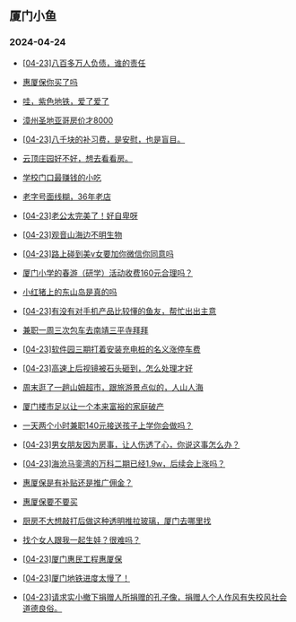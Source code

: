 ## 厦门小鱼 
### 2024-04-24

+ [[04-23]八百多万人负债，谁的责任](http://bbs.xmfish.com/read-htm-tid-18180400.html)

+ [惠厦保你买了吗](http://bbs.xmfish.com/read-htm-tid-18180454.html)

+ [哇，紫色地铁，爱了爱了](http://bbs.xmfish.com/read-htm-tid-18180465.html)

+ [漳州圣地亚哥房价才8000](http://bbs.xmfish.com/read-htm-tid-18180390.html)

+ [[04-23]八千块的补习费，是安慰，也是盲目。](http://bbs.xmfish.com/read-htm-tid-18180605.html)

+ [云顶庄园好不好，想去看看房。](http://bbs.xmfish.com/read-htm-tid-18180625.html)

+ [学校门口最赚钱的小吃](http://bbs.xmfish.com/read-htm-tid-18180620.html)

+ [老字号面线糊，36年老店](http://bbs.xmfish.com/read-htm-tid-18180624.html)

+ [[04-23]老公太完美了！好自卑呀](http://bbs.xmfish.com/read-htm-tid-18180761.html)

+ [[04-23]观音山海边不明生物](http://bbs.xmfish.com/read-htm-tid-18180581.html)

+ [[04-23]路上碰到美v女要加你微信你同意吗](http://bbs.xmfish.com/read-htm-tid-18180513.html)

+ [厦门小学的春游（研学）活动收费160元合理吗？](http://bbs.xmfish.com/read-htm-tid-18180665.html)

+ [小红猪上的东山岛是真的吗](http://bbs.xmfish.com/read-htm-tid-18180723.html)

+ [[04-23]有没有对手机产品比较懂的鱼友，帮忙出出主意](http://bbs.xmfish.com/read-htm-tid-18180554.html)

+ [兼职一周三次包车去南靖三平寺拜拜](http://bbs.xmfish.com/read-htm-tid-18180708.html)

+ [[04-23]软件园三期打着安装充电桩的名义涨停车费](http://bbs.xmfish.com/read-htm-tid-18180570.html)

+ [[04-23]高速上后视镜被石头砸到，怎么处理才好](http://bbs.xmfish.com/read-htm-tid-18180601.html)

+ [周末逛了一趟山姆超市，跟旅游景点似的，人山人海](http://bbs.xmfish.com/read-htm-tid-18180660.html)

+ [厦门楼市足以让一个本来富裕的家庭破产](http://bbs.xmfish.com/read-htm-tid-18180868.html)

+ [一天两个小时兼职140元接送孩子上学你会做吗？](http://bbs.xmfish.com/read-htm-tid-18180705.html)

+ [[04-23]男女朋友因为房事，让人伤透了心，你说这事怎么办？](http://bbs.xmfish.com/read-htm-tid-18180901.html)

+ [[04-23]海沧马銮湾的万科二期已经1.9w，后续会上涨吗？](http://bbs.xmfish.com/read-htm-tid-18180852.html)

+ [惠厦保是有补贴还是推广佣金？](http://bbs.xmfish.com/read-htm-tid-18180827.html)

+ [惠厦保要不要买](http://bbs.xmfish.com/read-htm-tid-18180819.html)

+ [厨房不大想敲打后做这种透明推拉玻璃，厦门去哪里找](http://bbs.xmfish.com/read-htm-tid-18180778.html)

+ [找个女人跟我一起生娃？很难吗？](http://bbs.xmfish.com/read-htm-tid-18180826.html)

+ [[04-23]厦门惠民工程惠厦保](http://bbs.xmfish.com/read-htm-tid-18180775.html)

+ [[04-23]厦门地铁进度太慢了！](http://bbs.xmfish.com/read-htm-tid-18180958.html)

+ [[04-23]请求实小撤下捐赠人所捐赠的孔子像，捐赠人个人作风有失校风社会道德良俗。](http://bbs.xmfish.com/read-htm-tid-18180782.html)

